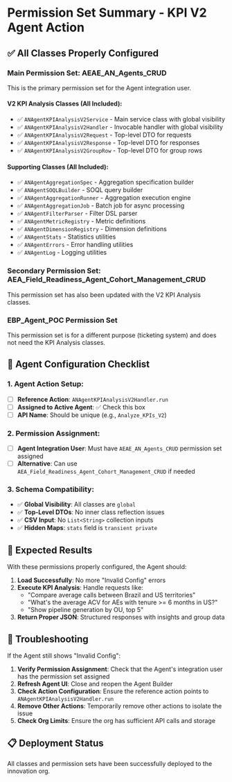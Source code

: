# Permission Set Summary - KPI V2 Agent Action

## ✅ All Classes Properly Configured

### **Main Permission Set: AEAE_AN_Agents_CRUD**
This is the primary permission set for the Agent integration user.

#### **V2 KPI Analysis Classes (All Included):**
- ✅ `ANAgentKPIAnalysisV2Service` - Main service class with global visibility
- ✅ `ANAgentKPIAnalysisV2Handler` - Invocable handler with global visibility
- ✅ `ANAgentKPIAnalysisV2Request` - Top-level DTO for requests
- ✅ `ANAgentKPIAnalysisV2Response` - Top-level DTO for responses  
- ✅ `ANAgentKPIAnalysisV2GroupRow` - Top-level DTO for group rows

#### **Supporting Classes (All Included):**
- ✅ `ANAgentAggregationSpec` - Aggregation specification builder
- ✅ `ANAgentSOQLBuilder` - SOQL query builder
- ✅ `ANAgentAggregationRunner` - Aggregation execution engine
- ✅ `ANAgentAggregationJob` - Batch job for async processing
- ✅ `ANAgentFilterParser` - Filter DSL parser
- ✅ `ANAgentMetricRegistry` - Metric definitions
- ✅ `ANAgentDimensionRegistry` - Dimension definitions
- ✅ `ANAgentStats` - Statistics utilities
- ✅ `ANAgentErrors` - Error handling utilities
- ✅ `ANAgentLog` - Logging utilities

### **Secondary Permission Set: AEA_Field_Readiness_Agent_Cohort_Management_CRUD**
This permission set has also been updated with the V2 KPI Analysis classes.

### **EBP_Agent_POC Permission Set**
This permission set is for a different purpose (ticketing system) and does not need the KPI Analysis classes.

## 🎯 Agent Configuration Checklist

### **1. Agent Action Setup:**
- [ ] **Reference Action**: `ANAgentKPIAnalysisV2Handler.run`
- [ ] **Assigned to Active Agent**: ✅ Check this box
- [ ] **API Name**: Should be unique (e.g., `Analyze_KPIs_V2`)

### **2. Permission Assignment:**
- [ ] **Agent Integration User**: Must have `AEAE_AN_Agents_CRUD` permission set assigned
- [ ] **Alternative**: Can use `AEA_Field_Readiness_Agent_Cohort_Management_CRUD` if needed

### **3. Schema Compatibility:**
- ✅ **Global Visibility**: All classes are `global`
- ✅ **Top-Level DTOs**: No inner class reflection issues
- ✅ **CSV Input**: No `List<String>` collection inputs
- ✅ **Hidden Maps**: `stats` field is `transient private`

## 🚀 Expected Results

With these permissions properly configured, the Agent should:

1. **Load Successfully**: No more "Invalid Config" errors
2. **Execute KPI Analysis**: Handle requests like:
   - "Compare average calls between Brazil and US territories"
   - "What's the average ACV for AEs with tenure >= 6 months in US?"
   - "Show pipeline generation by OU, top 5"
3. **Return Proper JSON**: Structured responses with insights and group data

## 🔧 Troubleshooting

If the Agent still shows "Invalid Config":

1. **Verify Permission Assignment**: Check that the Agent's integration user has the permission set assigned
2. **Refresh Agent UI**: Close and reopen the Agent Builder
3. **Check Action Configuration**: Ensure the reference action points to `ANAgentKPIAnalysisV2Handler.run`
4. **Remove Other Actions**: Temporarily remove other actions to isolate the issue
5. **Check Org Limits**: Ensure the org has sufficient API calls and storage

## 📋 Deployment Status

All classes and permission sets have been successfully deployed to the innovation org. 